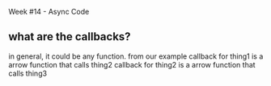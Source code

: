 Week #14 - Async Code

## what are the callbacks?
in general, it could be any function.
from our example 
callback for thing1 is a arrow function that calls thing2
callback for thing2 is a arrow function that calls thing3